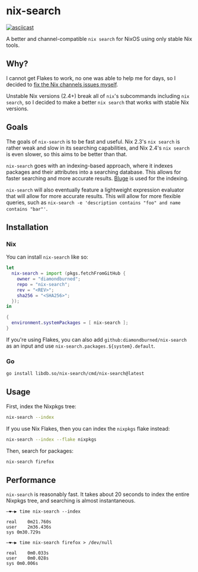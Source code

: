 # nix-search

[![asciicast](https://asciinema.org/a/bXhRRcknqyrHlJR5txuR54Yb6.svg)](https://asciinema.org/a/bXhRRcknqyrHlJR5txuR54Yb6)

A better and channel-compatible `nix search` for NixOS using only stable Nix
tools.

## Why?

I cannot get Flakes to work, no one was able to help me for days, so I decided
to [fix the Nix channels issues
myself](https://github.com/diamondburned/nix-bonito).

Unstable Nix versions (2.4+) break all of `nix`'s subcommands including `nix
search`, so I decided to make a better `nix search` that works with stable Nix
versions.

## Goals

The goals of `nix-search` is to be fast and useful. Nix 2.3's `nix search` is
rather weak and slow in its searching capabilities, and Nix 2.4's `nix search`
is even slower, so this aims to be better than that.

`nix-search` goes with an indexing-based approach, where it indexes packages
and their attributes into a searching database. This allows for faster
searching and more accurate results.
[Bluge](https://github.com/blugelabs/bluge) is used for the indexing.

`nix-search` will also eventually feature a lightweight expression evaluator
that will allow for more accurate results. This will allow for more flexible
queries, such as `nix-search -e 'description contains "foo" and name contains
"bar"'`.

## Installation

### Nix

You can install `nix-search` like so:

```nix
let
  nix-search = import (pkgs.fetchFromGitHub {
    owner = "diamondburned";
    repo = "nix-search";
    rev = "<REV>";
    sha256 = "<SHA256>";
  });
in

{
  environment.systemPackages = [ nix-search ];
}
```

If you're using Flakes, you can also add `github:diamondburned/nix-search` as
an input and use `nix-search.packages.${system}.default`.

### Go

```sh
go install libdb.so/nix-search/cmd/nix-search@latest
```

## Usage

First, index the Nixpkgs tree:

```sh
nix-search --index
```

If you use Nix Flakes, then you can index the `nixpkgs` flake instead:

```sh
nix-search --index --flake nixpkgs
```

Then, search for packages:

```sh
nix-search firefox
```

## Performance

`nix-search` is reasonably fast. It takes about 20 seconds to index the entire
Nixpkgs tree, and searching is almost instantaneous.

```
―❤―▶ time nix-search --index

real	0m21.760s
user	2m36.436s
sys	0m30.729s

―❤―▶ time nix-search firefox > /dev/null

real	0m0.033s
user	0m0.028s
sys	0m0.006s

```
